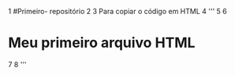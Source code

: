 1 #Primeiro- repositório
2
3 Para copiar o código em HTML 
4 '''
5 <html>
6 <h1>Meu primeiro arquivo HTML</h1>
7 </html>
8 '''
 
